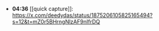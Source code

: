 - **04:36** [[quick capture]]:  https://x.com/deedydas/status/1875206105825165494?s=12&t=mZ0r5BHrngNlzAF9nIfrDQ